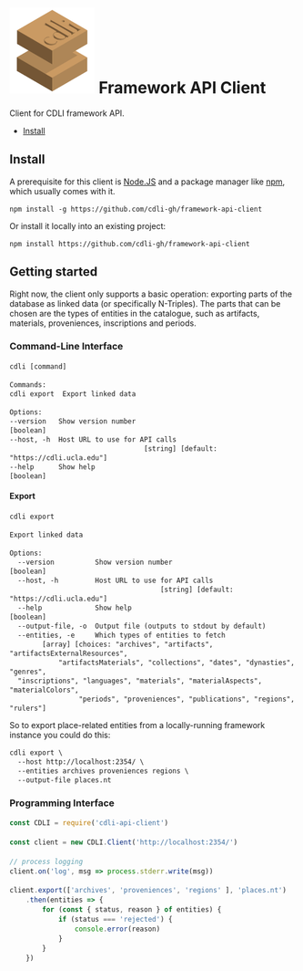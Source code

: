 # <img width="150" src="logo.png" /> Framework API Client

Client for CDLI framework API.

  - [Install](#install)

## Install

A prerequisite for this client is [Node.JS](https://nodejs.org/en/) and a package
manager like [npm](https://npmjs.com), which usually comes with it.

    npm install -g https://github.com/cdli-gh/framework-api-client

Or install it locally into an existing project:

    npm install https://github.com/cdli-gh/framework-api-client

## Getting started

Right now, the client only supports a basic operation: exporting parts of the
database as linked data (or specifically N-Triples). The parts that can be
chosen are the types of entities in the catalogue, such as artifacts, materials,
proveniences, inscriptions and periods.

### Command-Line Interface

    cdli [command]

    Commands:
    cdli export  Export linked data

    Options:
    --version   Show version number                                      [boolean]
    --host, -h  Host URL to use for API calls
                                     [string] [default: "https://cdli.ucla.edu"]
    --help      Show help                                                [boolean]

#### Export

    cdli export

    Export linked data

    Options:
      --version          Show version number                               [boolean]
      --host, -h         Host URL to use for API calls
                                         [string] [default: "https://cdli.ucla.edu"]
      --help             Show help                                         [boolean]
      --output-file, -o  Output file (outputs to stdout by default)
      --entities, -e     Which types of entities to fetch
            [array] [choices: "archives", "artifacts", "artifactsExternalResources",
                "artifactsMaterials", "collections", "dates", "dynasties", "genres",
      "inscriptions", "languages", "materials", "materialAspects", "materialColors",
                     "periods", "proveniences", "publications", "regions", "rulers"]

So to export place-related entities from a locally-running framework instance you
could do this:

    cdli export \
      --host http://localhost:2354/ \
      --entities archives proveniences regions \
      --output-file places.nt

### Programming Interface

```js
const CDLI = require('cdli-api-client')

const client = new CDLI.Client('http://localhost:2354/')

// process logging
client.on('log', msg => process.stderr.write(msg))

client.export(['archives', 'proveniences', 'regions' ], 'places.nt')
    .then(entities => {
        for (const { status, reason } of entities) {
            if (status === 'rejected') {
                console.error(reason)
            }
        }
    })
```
